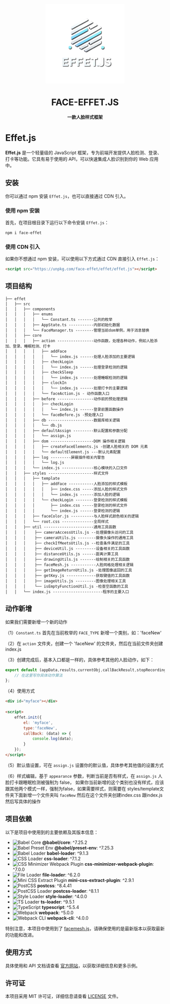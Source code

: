 <p align="center">
    <img src="./logo.png" width="250" height="250" alt="face-effet logo" title="Face-effet - 人脸样式框架" />
</p>
<h1 align="center">FACE-EFFET.JS</h1>

<p align="center">
    <strong>一款人脸样式框架</strong>
</p>

# Effet.js

**Effet.js** 是一个轻量级的 JavaScript 框架，专为前端开发提供人脸检测、登录、打卡等功能。它具有易于使用的 API，可以快速集成人脸识别到你的 Web 应用中。

## 安装

你可以通过 npm 安装 `Effet.js`，也可以直接通过 CDN 引入。

### 使用 npm 安装

首先，在项目根目录下运行以下命令安装 `Effet.js`：

```bash
npm i face-effet
```

### 使用 CDN 引入

如果你不想通过 npm 安装，可以使用以下方式通过 CDN 直接引入 `Effet.js`：

```html
<script src="https://unpkg.com/face-effet/effet/effet.js"></script>
```

## 项目结构

```
├── effet
│   ├── src
│   │   ├── components
│   │   │   ├── enums
│   │   │   │   └── Constant.ts -------公共的枚举
│   │   │   ├── AppState.ts -----------内部初始化数据
│   │   │   └── FaceManager.ts --------管理当前dom单例，用于消息替换
│   │   ├── core
│   │   │   ├── action ----------------动作函数，处理各种动作，例如人脸添加、登录、睡眠检测、打卡
│   │   │   │   ├── addFace
│   │   │   │   │   └── index.js ------处理人脸添加的主要逻辑
│   │   │   │   ├── checkLogin
│   │   │   │   │   └── index.js ------处理登录检测的逻辑
│   │   │   │   ├── checkSleep
│   │   │   │   │   └── index.js ------处理睡眠检测的逻辑
│   │   │   │   ├── clockIn
│   │   │   │   │   └── index.js ------处理打卡的主要逻辑
│   │   │   │   └── faceAction.js - 动作函数入口
│   │   │   ├── before ----------------动作前的预处理逻辑
│   │   │   │   ├── checkLogin
│   │   │   │   │   └── index.js ------登录前置函数操作
│   │   │   │   └── faceBefore.js -预处理入口
│   │   │   ├── db --------------------数据库相关逻辑
│   │   │   │   └── db.js
│   │   │   ├── defaultAssign ---------默认配置和参数分配
│   │   │   │   └── assign.js
│   │   │   ├── dom -------------------DOM 操作相关逻辑
│   │   │   │   ├── createFaceElements.js -创建人脸相关的 DOM 元素
│   │   │   │   └── defaultElement.js ---默认元素配置
│   │   │   ├── log ---------屏蔽插件相关内警告
│   │   │   │   └── log.js
│   │   │   └── index.js --------------核心模块的入口文件
│   │   ├── styles --------------------样式文件
│   │   │   ├── template
│   │   │   │   ├── addFace -----------人脸添加的样式模板
│   │   │   │   │   ├── index.css -----添加人脸的样式文件
│   │   │   │   │   └── index.js ------添加人脸的逻辑
│   │   │   │   └── checkLogin --------登录检测的样式模板
│   │   │   │       ├── index.css -----登录检测的样式文件
│   │   │   │       └── index.js ------登录检测的逻辑
│   │   │   ├── faceColor.js ----------与人脸样式颜色相关的逻辑
│   │   │   └── root.css --------------全局样式
│   │   ├── util ----------------------通用工具函数
│   │   │    ├── cameraAccessUtils.js --处理摄像头访问的工具
│   │   │    ├── cameraUtils.js --------摄像头操作的通用工具
│   │   │    ├── checkIfMeetsUtils.js --检查条件满足的工具
│   │   │    ├── deviceUtil.js ---------设备相关的工具函数
│   │   │    ├── distanceUtils.js ------距离计算工具
│   │   │    ├── drawingUtils.js -------绘制相关的工具函数
│   │   │    ├── faceMesh.js -----------人脸网格处理相关逻辑
│   │   │    ├── getImageReturnUtils.js -处理图像返回的工具
│   │   │    ├── getKey.js -------------获取键值的工具函数
│   │   │    ├── imageUtils.js ---------图像处理相关工具
│   │   │    └── isEmptyFunctionUtil.js -检查空函数的工具
│   │   └── index.js ----------------------程序的主要入口 
```

## 动作新增

如果我们需要新增一个新的动作

（1）`Constant.ts` 首先在当前枚举的 `FACE_TYPE` 新增一个类别，如：'faceNew'

（2）在 `action` 文件夹，创建一个 'faceNew' 的文件夹，然后在当前文件夹创建index.js

（3）创建完成后，基本入口都是一样的，具体参考其他的人脸动作，如下：

```javascript
export default (appData,results,currentObj,callBackResult,stopRecording,startRecording) => {
    // 在这里写你具体动作算法
};
```
（4）使用方式
```html
<div id="myface"></div>

<script>
    effet.init({
        el: 'myface',
        type:'faceNew',
        callBack: (data) => {
            console.log(data);
        }
    });
</script>
```
（5）默认值设置，可在 `assign.js` 设置你的默认值，具体参考其他值的设置方式

（6）样式编辑，基于 `appearance` 参数，判断当前是否有样式，在 `assign.js` 人脸打卡跟睡眠检测被强制为 false，
如果你当前新增的这个类别也没有样式，应该跟其他两个模式一样，强制为false，如果需要样式，则需要在
styles/template文件夹下面新增一个文件夹叫 `faceNew` 然后在这个文件夹创建index.css 跟index.js 然后写具体的操作

## 项目依赖

以下是项目中使用到的主要依赖及其版本信息：

- ![Babel Core](https://img.shields.io/badge/@babel/core-v7.25.2-blue) **@babel/core**: ^7.25.2
- ![Babel Preset Env](https://img.shields.io/badge/@babel/preset--env-v7.25.3-blue) **@babel/preset-env**: ^7.25.3
- ![Babel Loader](https://img.shields.io/badge/babel--loader-v9.1.3-blue) **babel-loader**: ^9.1.3
- ![CSS Loader](https://img.shields.io/badge/css--loader-v7.1.2-blue) **css-loader**: ^7.1.2
- ![CSS Minimizer Webpack Plugin](https://img.shields.io/badge/css--minimizer--webpack--plugin-v7.0.0-blue) **css-minimizer-webpack-plugin**: ^7.0.0
- ![File Loader](https://img.shields.io/badge/file--loader-v6.2.0-blue) **file-loader**: ^6.2.0
- ![Mini CSS Extract Plugin](https://img.shields.io/badge/mini--css--extract--plugin-v2.9.1-blue) **mini-css-extract-plugin**: ^2.9.1
- ![PostCSS](https://img.shields.io/badge/postcss-v8.4.41-blue) **postcss**: ^8.4.41
- ![PostCSS Loader](https://img.shields.io/badge/postcss--loader-v8.1.1-blue) **postcss-loader**: ^8.1.1
- ![Style Loader](https://img.shields.io/badge/style--loader-v4.0.0-blue) **style-loader**: ^4.0.0
- ![TS Loader](https://img.shields.io/badge/ts--loader-v9.5.1-blue) **ts-loader**: ^9.5.1
- ![TypeScript](https://img.shields.io/badge/typescript-v5.5.4-blue) **typescript**: ^5.5.4
- ![Webpack](https://img.shields.io/badge/webpack-v5.0.0-blue) **webpack**: ^5.0.0
- ![Webpack CLI](https://img.shields.io/badge/webpack--cli-v4.0.0-blue) **webpack-cli**: ^4.0.0

特别注意，本项目中使用到了 [facemesh.js](https://cdn.jsdelivr.net/npm/@mediapipe/face_mesh/)，请确保使用的是最新版本以获取最新的功能和改进。

## 使用方式

具体使用和 API 文档请查看 [官方网站](https://faceeffet.com)，以获取详细信息和更多示例。

## 许可证

本项目采用 MIT 许可证，详细信息请查看 [LICENSE](./LICENSE) 文件。
